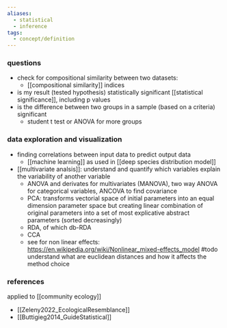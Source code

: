 ```yaml
---
aliases:
  - statistical
  - inference
tags:
  - concept/definition
---
```

### questions
- check for compositional similarity between two datasets:
	- [[compositional similarity]] indices
- is my result (tested hypothesis) statistically significant
	[[statistical significance]], including p values
- is the difference between two groups in a sample (based on a criteria) significant
	- student t test or ANOVA for more groups
### data exploration and visualization
- finding correlations between input data to predict output data
	- [[machine learning]] as used in [[deep species distribution model]]
- [[multivariate analsis]]: understand and quantify which variables explain the variability of another variable
	- ANOVA and derivates for multivariates (MANOVA), two way ANOVA for categorical variables, ANCOVA to find covariance
	- PCA: transforms vectorial space of initial parameters into an equal dimension parameter space but creating linear combination of original parameters into a set of most explicative abstract parameters (sorted decreasingly) 
	- RDA, of which db-RDA
	- CCA
	- see for non linear effects: https://en.wikipedia.org/wiki/Nonlinear_mixed-effects_model
#todo understand what are euclidean distances and how it affects the method choice
### references
applied to [[community ecology]]
- [[Zeleny2022_EcologicalResemblance]]
- [[Buttigieg2014_GuideStatistical]]
